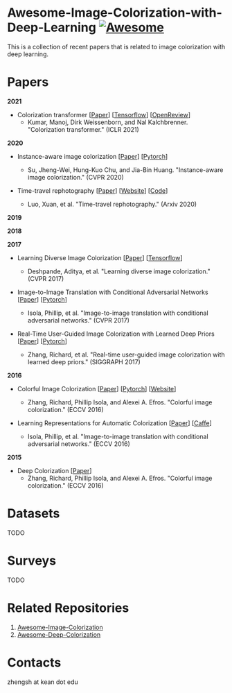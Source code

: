 # Awesome-Image-Colorization-with-Deep-Learning [![Awesome](https://awesome.re/badge.svg)](https://awesome.re)
This is a collection of recent papers that is related to image colorization with deep learning. 

# Papers

**2021**

* Colorization transformer
[[Paper](https://arxiv.org/abs/2102.04432)]
[[Tensorflow](https://github.com/google-research/google-research)]
[[OpenReview](https://openreview.net/forum?id=5NA1PinlGFu)]
  * Kumar, Manoj, Dirk Weissenborn, and Nal Kalchbrenner. "Colorization transformer." (ICLR 2021)

**2020**
* Instance-aware image colorization
[[Paper](https://openaccess.thecvf.com/content_CVPR_2020/html/Su_Instance-Aware_Image_Colorization_CVPR_2020_paper.html)]
[[Pytorch](https://github.com/ericsujw/InstColorization)]
  * Su, Jheng-Wei, Hung-Kuo Chu, and Jia-Bin Huang. "Instance-aware image colorization." (CVPR 2020)

* Time-travel rephotography
[[Paper](https://arxiv.org/abs/2012.12261)]
[[Website](https://time-travel-rephotography.github.io/)]
[[Code](https://github.com/Time-Travel-Rephotography/Time-Travel-Rephotography.github.io#time-travel-rephotographygithubio)]
  * Luo, Xuan, et al. "Time-travel rephotography." (Arxiv 2020)

**2019**


**2018**


**2017**
* Learning Diverse Image Colorization
[[Paper](https://openaccess.thecvf.com/content_cvpr_2017/html/Deshpande_Learning_Diverse_Image_CVPR_2017_paper.html)]
[[Tensorflow](https://github.com/aditya12agd5/divcolor)]
  * Deshpande, Aditya, et al. "Learning diverse image colorization." (CVPR 2017)

* Image-to-Image Translation with Conditional Adversarial Networks
[[Paper](https://openaccess.thecvf.com/content_cvpr_2017/html/Isola_Image-To-Image_Translation_With_CVPR_2017_paper.html)]
[[Pytorch](https://github.com/junyanz/pytorch-CycleGAN-and-pix2pix)]
  * Isola, Phillip, et al. "Image-to-image translation with conditional adversarial networks." (CVPR 2017)

* Real-Time User-Guided Image Colorization with Learned Deep Priors
[[Paper](https://arxiv.org/abs/1705.02999)]
[[Pytorch](https://github.com/junyanz/interactive-deep-colorization)]
  * Zhang, Richard, et al. "Real-time user-guided image colorization with learned deep priors." (SIGGRAPH 2017)


**2016**
* Colorful Image Colorization
[[Paper](https://link.springer.com/chapter/10.1007/978-3-319-46487-9_40)]
[[Pytorch](https://github.com/richzhang/colorization)]
[[Website](http://richzhang.github.io/colorization/)]
  * Zhang, Richard, Phillip Isola, and Alexei A. Efros. "Colorful image colorization." (ECCV 2016)

* Learning Representations for Automatic Colorization
[[Paper](https://arxiv.org/abs/1603.06668)]
[[Caffe](https://github.com/gustavla/autocolorize)]
  * Isola, Phillip, et al. "Image-to-image translation with conditional adversarial networks." (ECCV 2016)

**2015**
* Deep Colorization
[[Paper](https://openaccess.thecvf.com/content_iccv_2015/html/Cheng_Deep_Colorization_ICCV_2015_paper.html)]
  * Zhang, Richard, Phillip Isola, and Alexei A. Efros. "Colorful image colorization." (ECCV 2016)



# Datasets
TODO

# Surveys
TODO

# Related Repositories
1. [Awesome-Image-Colorization](https://github.com/MarkMoHR/Awesome-Image-Colorization)
2. [Awesome-Deep-Colorization](https://github.com/mikigom/Awesome-Deep-Colorization)

# Contacts
zhengsh at kean dot edu

